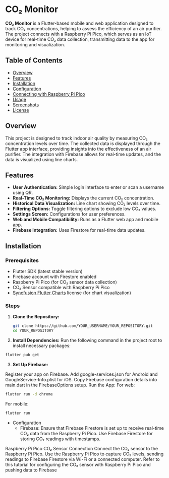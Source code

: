 # CO₂ Monitor

**CO₂ Monitor** is a Flutter-based mobile and web application designed to track CO₂ concentrations, helping to assess the efficiency of an air purifier. The project connects with a Raspberry Pi Pico, which serves as an IoT device for real-time CO₂ data collection, transmitting data to the app for monitoring and visualization.

## Table of Contents
- [Overview](#overview)
- [Features](#features)
- [Installation](#installation)
- [Configuration](#configuration)
- [Connecting with Raspberry Pi Pico](#connecting-with-raspberry-pi-pico)
- [Usage](#usage)
- [Screenshots](#screenshots)
- [License](#license)

## Overview
This project is designed to track indoor air quality by measuring CO₂ concentration levels over time. The collected data is displayed through the Flutter app interface, providing insights into the effectiveness of an air purifier. The integration with Firebase allows for real-time updates, and the data is visualized using line charts.

## Features
- **User Authentication:** Simple login interface to enter or scan a username using QR.
- **Real-Time CO₂ Monitoring:** Displays the current CO₂ concentration.
- **Historical Data Visualization:** Line chart showing CO₂ levels over time.
- **Filtering Options:** Toggle filtering options to exclude low CO₂ values.
- **Settings Screen:** Configurations for user preferences.
- **Web and Mobile Compatibility:** Runs as a Flutter web app and mobile app.
- **Firebase Integration:** Uses Firestore for real-time data updates.

## Installation

### Prerequisites
- Flutter SDK (latest stable version)
- Firebase account with Firestore enabled
- Raspberry Pi Pico (for CO₂ sensor data collection)
- CO₂ Sensor compatible with Raspberry Pi Pico
- [Syncfusion Flutter Charts](https://pub.dev/packages/syncfusion_flutter_charts) license (for chart visualization)

### Steps
1. **Clone the Repository:**
   ```bash
   git clone https://github.com/YOUR_USERNAME/YOUR_REPOSITORY.git
   cd YOUR_REPOSITORY
   ```
2. **Install Dependencies:** Run the following command in the project root to install necessary packages:

```bash
flutter pub get
```
3. **Set Up Firebase:**

Register your app on Firebase.
Add google-services.json for Android and GoogleService-Info.plist for iOS.
Copy Firebase configuration details into main.dart in the FirebaseOptions setup.
Run the App: For web:

```bash
flutter run -d chrome
```
For mobile:

```bash
flutter run
```
- Configuration
    - Firebase:
Ensure that Firebase Firestore is set up to receive real-time CO₂ data from the Raspberry Pi Pico. Use Firebase Firestore for storing CO₂ readings with timestamps.

Raspberry Pi Pico CO₂ Sensor Connection
Connect the CO₂ sensor to the Raspberry Pi Pico.
Use the Raspberry Pi Pico to capture CO₂ levels, sending readings to Firebase Firestore via Wi-Fi or a connected computer.
Refer to this tutorial for configuring the CO₂ sensor with Raspberry Pi Pico and pushing data to Firebase